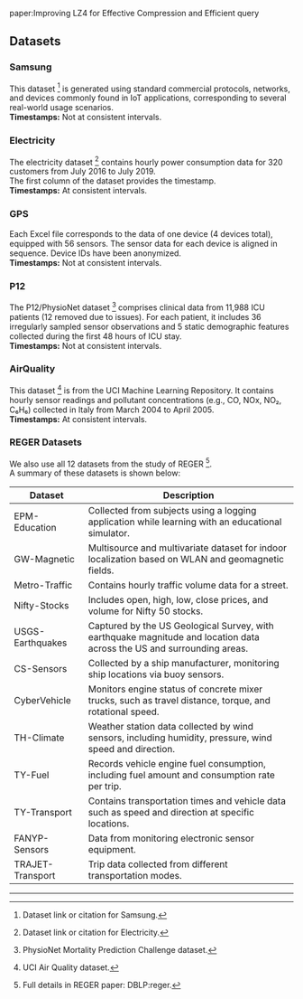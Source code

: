 paper:Improving LZ4 for Effective Compression and Efficient query
## Datasets

### Samsung
This dataset [^samsung] is generated using standard commercial protocols, networks, and devices commonly found in IoT applications, corresponding to several real-world usage scenarios.  
**Timestamps:** Not at consistent intervals.

### Electricity
The electricity dataset [^electricity] contains hourly power consumption data for 320 customers from July 2016 to July 2019.  
The first column of the dataset provides the timestamp.  
**Timestamps:** At consistent intervals.

### GPS
Each Excel file corresponds to the data of one device (4 devices total), equipped with 56 sensors. The sensor data for each device is aligned in sequence. Device IDs have been anonymized.  
**Timestamps:** Not at consistent intervals.

### P12
The P12/PhysioNet dataset [^p12] comprises clinical data from 11,988 ICU patients (12 removed due to issues). For each patient, it includes 36 irregularly sampled sensor observations and 5 static demographic features collected during the first 48 hours of ICU stay.  
**Timestamps:** Not at consistent intervals.

### AirQuality
This dataset [^airquality] is from the UCI Machine Learning Repository. It contains hourly sensor readings and pollutant concentrations (e.g., CO, NOx, NO₂, C₆H₆) collected in Italy from March 2004 to April 2005.  
**Timestamps:** At consistent intervals.

### REGER Datasets
We also use all 12 datasets from the study of REGER [^reger].  
A summary of these datasets is shown below:

| Dataset           | Description |
|------------------|-------------|
| EPM-Education    | Collected from subjects using a logging application while learning with an educational simulator. |
| GW-Magnetic      | Multisource and multivariate dataset for indoor localization based on WLAN and geomagnetic fields. |
| Metro-Traffic    | Contains hourly traffic volume data for a street. |
| Nifty-Stocks     | Includes open, high, low, close prices, and volume for Nifty 50 stocks. |
| USGS-Earthquakes | Captured by the US Geological Survey, with earthquake magnitude and location data across the US and surrounding areas. |
| CS-Sensors       | Collected by a ship manufacturer, monitoring ship locations via buoy sensors. |
| CyberVehicle     | Monitors engine status of concrete mixer trucks, such as travel distance, torque, and rotational speed. |
| TH-Climate       | Weather station data collected by wind sensors, including humidity, pressure, wind speed and direction. |
| TY-Fuel          | Records vehicle engine fuel consumption, including fuel amount and consumption rate per trip. |
| TY-Transport     | Contains transportation times and vehicle data such as speed and direction at specific locations. |
| FANYP-Sensors    | Data from monitoring electronic sensor equipment. |
| TRAJET-Transport | Trip data collected from different transportation modes. |

---

[^samsung]: Dataset link or citation for Samsung.
[^electricity]: Dataset link or citation for Electricity.
[^gps]: Internal GPS dataset (anonymized).
[^p12]: PhysioNet Mortality Prediction Challenge dataset.
[^airquality]: UCI Air Quality dataset.
[^reger]: Full details in REGER paper: DBLP:reger.